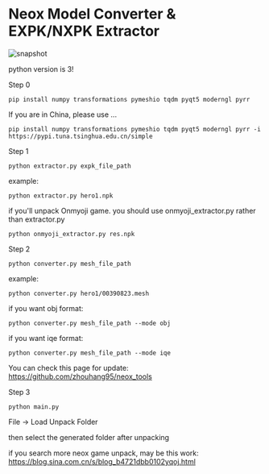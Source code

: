 # Neox Model Converter & EXPK/NXPK Extractor

![snapshot](https://github.com/zhouhang95/neox_tools/raw/master/image/20240330031553.png)

python version is 3!

Step 0
```
pip install numpy transformations pymeshio tqdm pyqt5 moderngl pyrr
```
If you are in China, please use ...
```
pip install numpy transformations pymeshio tqdm pyqt5 moderngl pyrr -i https://pypi.tuna.tsinghua.edu.cn/simple
```
Step 1
```
python extractor.py expk_file_path
```
example:
```
python extractor.py hero1.npk
```
if you'll unpack Onmyoji game.
you should use onmyoji_extractor.py rather than extractor.py

```
python onmyoji_extractor.py res.npk
```

Step 2
```
python converter.py mesh_file_path
```
example:
```
python converter.py hero1/00390823.mesh
```
if you want obj format:
```
python converter.py mesh_file_path --mode obj
```
if you want iqe format:
```
python converter.py mesh_file_path --mode iqe
```

You can check this page for update:
https://github.com/zhouhang95/neox_tools

Step 3
```
python main.py
```
File -> Load Unpack Folder


then select the generated folder after unpacking

if you search more neox game unpack, may be this work:
https://blog.sina.com.cn/s/blog_b4721dbb0102yqoj.html


